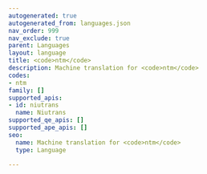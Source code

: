 ```yaml
---
autogenerated: true
autogenerated_from: languages.json
nav_order: 999
nav_exclude: true
parent: Languages
layout: language
title: <code>ntm</code>
description: Machine translation for <code>ntm</code>
codes:
- ntm
family: []
supported_apis:
- id: niutrans
  name: Niutrans
supported_qe_apis: []
supported_ape_apis: []
seo:
  name: Machine translation for <code>ntm</code>
  type: Language

---
```


